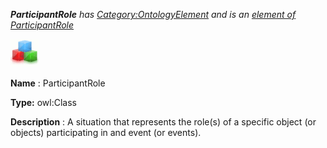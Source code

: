___ParticipantRole__ 
 has
 [Category:OntologyElement](../../Category/OntologyElement "Category:OntologyElement") 
 and is an
 [element of](../../Property/ElementOf "Property:ElementOf") 
[ParticipantRole](../../Submissions/ParticipantRole "Submissions:ParticipantRole")_




  





[![Class](../images/thumb/2/27/Class.gif/45px-Class.gif)](../../Image/Class.gif "Class")


__Name__ 
 : ParticipantRole
 



__Type:__ 
 owl:Class
 



__Description__ 
 : A situation that represents the role(s) of a specific object (or objects) participating in and event (or events).
